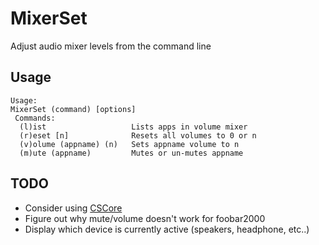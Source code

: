 # MixerSet
Adjust audio mixer levels from the command line

## Usage ##
```
Usage:
MixerSet (command) [options]
 Commands:
  (l)ist                   Lists apps in volume mixer
  (r)eset [n]              Resets all volumes to 0 or n
  (v)olume (appname) (n)   Sets appname volume to n
  (m)ute (appname)         Mutes or un-mutes appname
```

## TODO ##
* Consider using [CSCore](https://github.com/filoe/cscore)
* Figure out why mute/volume doesn't work for foobar2000
* Display which device is currently active (speakers, headphone, etc..)

